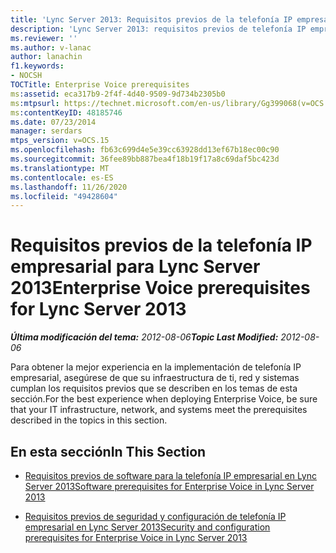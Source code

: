 ```yaml
---
title: 'Lync Server 2013: Requisitos previos de la telefonía IP empresarial'
description: 'Lync Server 2013: requisitos previos de telefonía IP empresarial.'
ms.reviewer: ''
ms.author: v-lanac
author: lanachin
f1.keywords:
- NOCSH
TOCTitle: Enterprise Voice prerequisites
ms:assetid: eca317b9-2f4f-4d40-9509-9d734b2305b0
ms:mtpsurl: https://technet.microsoft.com/en-us/library/Gg399068(v=OCS.15)
ms:contentKeyID: 48185746
ms.date: 07/23/2014
manager: serdars
mtps_version: v=OCS.15
ms.openlocfilehash: fb63c699d4e5e39cc63928dd13ef67b18ec00c90
ms.sourcegitcommit: 36fee89bb887bea4f18b19f17a8c69daf5bc423d
ms.translationtype: MT
ms.contentlocale: es-ES
ms.lasthandoff: 11/26/2020
ms.locfileid: "49428604"
---
```

# <a name="enterprise-voice-prerequisites-for-lync-server-2013"></a><span data-ttu-id="b126f-103">Requisitos previos de la telefonía IP empresarial para Lync Server 2013</span><span class="sxs-lookup"><span data-stu-id="b126f-103">Enterprise Voice prerequisites for Lync Server 2013</span></span>

<div data-xmlns="http://www.w3.org/1999/xhtml">

<div class="topic" data-xmlns="http://www.w3.org/1999/xhtml" data-msxsl="urn:schemas-microsoft-com:xslt" data-cs="https://msdn.microsoft.com/">

<div data-asp="https://msdn2.microsoft.com/asp">



</div>

<div id="mainSection">

<div id="mainBody"><span data-ttu-id="b126f-104">

<span> </span></span><span class="sxs-lookup"><span data-stu-id="b126f-104">

<span> </span></span></span>

<span data-ttu-id="b126f-105">_**Última modificación del tema:** 2012-08-06_</span><span class="sxs-lookup"><span data-stu-id="b126f-105">_**Topic Last Modified:** 2012-08-06_</span></span>

<span data-ttu-id="b126f-106">Para obtener la mejor experiencia en la implementación de telefonía IP empresarial, asegúrese de que su infraestructura de ti, red y sistemas cumplan los requisitos previos que se describen en los temas de esta sección.</span><span class="sxs-lookup"><span data-stu-id="b126f-106">For the best experience when deploying Enterprise Voice, be sure that your IT infrastructure, network, and systems meet the prerequisites described in the topics in this section.</span></span>

<div>

## <a name="in-this-section"></a><span data-ttu-id="b126f-107">En esta sección</span><span class="sxs-lookup"><span data-stu-id="b126f-107">In This Section</span></span>

  - [<span data-ttu-id="b126f-108">Requisitos previos de software para la telefonía IP empresarial en Lync Server 2013</span><span class="sxs-lookup"><span data-stu-id="b126f-108">Software prerequisites for Enterprise Voice in Lync Server 2013</span></span>](lync-server-2013-software-prerequisites-for-enterprise-voice.md)

  - [<span data-ttu-id="b126f-109">Requisitos previos de seguridad y configuración de telefonía IP empresarial en Lync Server 2013</span><span class="sxs-lookup"><span data-stu-id="b126f-109">Security and configuration prerequisites for Enterprise Voice in Lync Server 2013</span></span>](lync-server-2013-security-and-configuration-prerequisites-for-enterprise-voice.md)

<span data-ttu-id="b126f-110"></div>

</div>

<span> </span>

</div>

</div>

</span><span class="sxs-lookup"><span data-stu-id="b126f-110"></div>

</div>

<span> </span>

</div>

</div>

</span></span></div>

